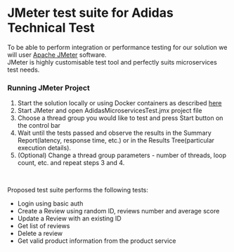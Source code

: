# JMeter test suite for Adidas Technical Test

To be able to perform integration or performance testing for our solution we
will user <a href="http://jmeter.apache.org/">Apache JMeter</a> software.<br>
JMeter is highly customisable test tool and perfectly suits microservices test needs.<br>

### Running JMeter Project

1) Start the solution locally or using Docker containers as described <a href="https://github.com/psavinov/adidas-services/blob/master/README.md">here</a>
2) Start JMeter and open AdidasMicroservicesTest.jmx project file
3) Choose a thread group you would like to test and press Start button on the control bar
4) Wait until the tests passed and observe the results in the Summary Report(latency, response time, etc.) or
in the Results Tree(particular execution details).
5) (Optional) Change a thread group parameters - number of threads, loop count, etc. and repeat steps 3 and 4.<br>
<br>

Proposed test suite performs the following tests:
* Login using basic auth
* Create a Review using random ID, reviews number and average score
* Update a Review with an existing ID
* Get list of reviews
* Delete a review
* Get valid product information from the product service
